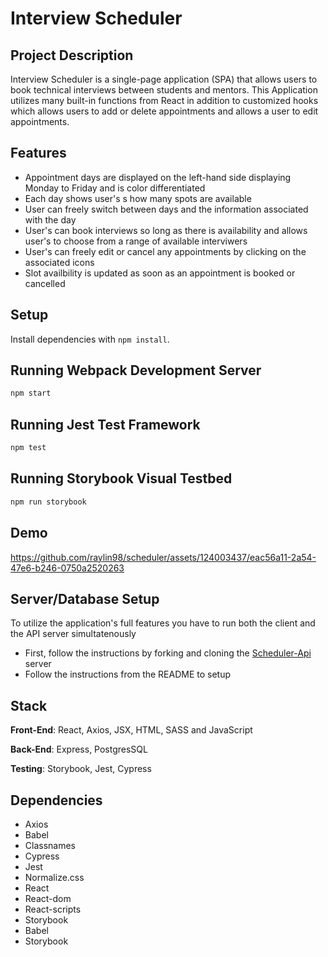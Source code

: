 # Interview Scheduler

## Project Description
Interview Scheduler is a single-page application (SPA) that allows users to book technical interviews between students and mentors. This Application utilizes many built-in functions from React in addition to customized hooks which allows users to add or delete appointments and allows a user to edit appointments. 

## Features

* Appointment days are displayed on the left-hand side displaying Monday to Friday and is color differentiated
* Each day shows user's s how many spots are available
* User can freely switch between days and the information associated with the day
* User's can book interviews so long as there is availability and allows user's to choose from a range of available interviwers
* User's can freely edit or cancel any appointments by clicking on the associated icons
* Slot availbility is updated as soon as an appointment is booked or cancelled
## Setup

Install dependencies with `npm install`.

## Running Webpack Development Server

```sh
npm start
```

## Running Jest Test Framework

```sh
npm test
```

## Running Storybook Visual Testbed

```sh
npm run storybook
```
## Demo


https://github.com/raylin98/scheduler/assets/124003437/eac56a11-2a54-47e6-b246-0750a2520263


## Server/Database Setup

To utilize the application's full features you have to run both the client and the API server simultatenously

* First, follow the instructions by forking and cloning the [Scheduler-Api](https://github.com/lighthouse-labs/scheduler-api) server
* Follow the instructions from the README to setup

## Stack
**Front-End**: React, Axios, JSX, HTML, SASS and JavaScript

**Back-End**: Express, PostgresSQL

**Testing**: Storybook, Jest, Cypress

## Dependencies
* Axios
* Babel
* Classnames
* Cypress
* Jest
* Normalize.css
* React
* React-dom
* React-scripts
* Storybook
* Babel
* Storybook

